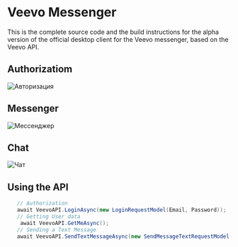 # Veevo Messenger

This is the complete source code and the build instructions for the alpha version of the official desktop client for the Veevo messenger, based on the Veevo API.

## Authorizatiom
![Авторизация](https://lh4.googleusercontent.com/rsbdXuDbMUKl3Va79GVZ4nBKeNY7moqhrX0H_IM3zt4vv6EURhZH1omxIakhYhfqZDnyudmcwCJtJdbnZ4Zq=w1919-h896-rw "Veevo авторизация")
## Messenger
![Мессенджер](https://lh6.googleusercontent.com/3CePRK-rhl_m8RQMODqj3KSmjF3XC1NwYioDes8ppgVbwTM9rQAPx2eKuH92PBsWS0k=w1200-h630-p "Мессенджер")
## Chat
![Чат](https://lh4.googleusercontent.com/goiyncZPMx88PWAlH3udNkbETvNnG-NhK50RBniG9QY-g7hNrebvGBYq8nuklAYS7P2OamIcf-fRuKIUquQJ=w1919-h896-rw "Чат")
## Using the API 
```C#
   // Authorization
   await VeevoAPI.LoginAsync(new LoginRequestModel(Email, Password));
   // Getting User data
    await VeevoAPI.GetMeAsync();
   // Sending a Text Message
   await VeevoAPI.SendTextMessageAsync(new SendMessageTextRequestModel() { ToUserId = 1, Text = "Привет" });
```
